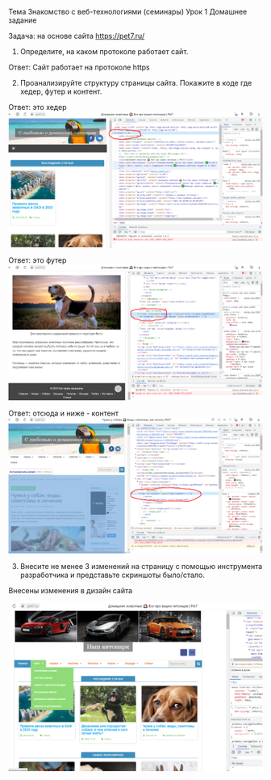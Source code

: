 Тема Знакомство с веб-технологиями (семинары)
Урок 1 Домашнее задание


Задача: на основе сайта https://pet7.ru/

1. Определите, на каком протоколе работает сайт.

Ответ: Сайт работает на протоколе https

2. Проанализируйте структуру страницы сайта. Покажите в коде где хедер, футер и контент.

Ответ: это хедер
![Это хедер](Header.png)


Ответ: это футер
![Это футер](Footer.png)

Ответ: отсюда и ниже - контент
![Это контент](Content.png)

3. Внесите не менее 3 изменений на страницу с помощью инструмента разработчика и представьте скриншоты было/стало.

Внесены изменения в дизайн сайта

![Это новый сайт](Pet7.png)
